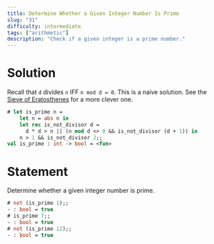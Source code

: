 ```yaml
---
title: Determine Whether a Given Integer Number Is Prime
slug: "31"
difficulty: intermediate
tags: ["arithmetic"]
description: "Check if a given integer is a prime number."
---
```


# Solution

Recall that `d` divides `n` IFF `n mod d = 0`. This is a naive
solution. See the [Sieve of
Eratosthenes](http://en.wikipedia.org/wiki/Sieve_of_Eratosthenes) for a
more clever one.

```ocaml
# let is_prime n =
    let n = abs n in
    let rec is_not_divisor d =
      d * d > n || (n mod d <> 0 && is_not_divisor (d + 1)) in
    n > 1 && is_not_divisor 2;;
val is_prime : int -> bool = <fun>
```

# Statement

Determine whether a given integer number is prime.

```ocaml
# not (is_prime 1);;
- : bool = true
# is_prime 7;;
- : bool = true
# not (is_prime 12);;
- : bool = true
```
